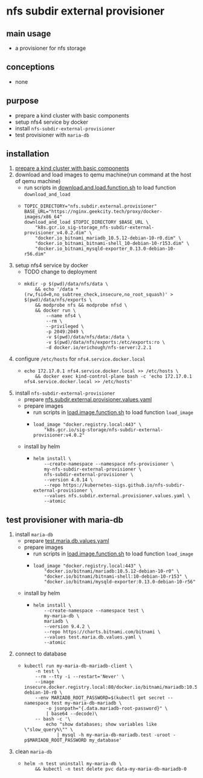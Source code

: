 # nfs subdir external provisioner

## main usage

* a provisioner for nfs storage

## conceptions

* none

## purpose

* prepare a kind cluster with basic components
* setup nfs4 service by docker
* install `nfs-subdir-external-provisioner`
* test provisioner with `maria-db`

## installation

1. [prepare a kind cluster with basic components](../basic/kind.cluster.md)
2. download and load images to qemu machine(run command at the host of qemu machine)
    * run scripts
      in [download.and.load.function.sh](../resources/create.qemu.machine.for.kind/download.and.load.function.sh.md) to
      load function `download_and_load`
    * ```shell
      TOPIC_DIRECTORY="nfs.subdir.external.provisioner"
      BASE_URL="https://nginx.geekcity.tech/proxy/docker-images/x86_64"
      download_and_load $TOPIC_DIRECTORY $BASE_URL \
          "k8s.gcr.io_sig-storage_nfs-subdir-external-provisioner_v4.0.2.dim" \
          "docker.io_bitnami_mariadb_10.5.12-debian-10-r0.dim" \
          "docker.io_bitnami_bitnami-shell_10-debian-10-r153.dim" \
          "docker.io_bitnami_mysqld-exporter_0.13.0-debian-10-r56.dim"
      ```
3. setup nfs4 service by docker
    * TODO change to deployment
    * ```shell
      mkdir -p $(pwd)/data/nfs/data \
          && echo '/data *(rw,fsid=0,no_subtree_check,insecure,no_root_squash)' > $(pwd)/data/nfs/exports \
          && modprobe nfs && modprobe nfsd \
          && docker run \
              --name nfs4 \
              --rm \
              --privileged \
              -p 2049:2049 \
              -v $(pwd)/data/nfs/data:/data \
              -v $(pwd)/data/nfs/exports:/etc/exports:ro \
              -d docker.io/erichough/nfs-server:2.2.1
      ```
4. configure `/etc/hosts` for `nfs4.service.docker.local`
    * ```shell
      echo 172.17.0.1 nfs4.service.docker.local >> /etc/hosts \
          && docker exec kind-control-plane bash -c 'echo 172.17.0.1 nfs4.service.docker.local >> /etc/hosts' 
      ```
5. install `nfs-subdir-external-provisioner`
    * prepare [nfs.subdir.external.provisioner.values.yaml
      ](resources/nfs.subdir.external.provisioner/nfs.subdir.external.provisioner.values.yaml.md)
    * prepare images
        + run scripts in [load.image.function.sh](../resources/load.image.function.sh.md) to load function `load_image`
        + ```shell
          load_image "docker.registry.local:443" \
              "k8s.gcr.io/sig-storage/nfs-subdir-external-provisioner:v4.0.2"
          ```
    * install by helm
        + ```shell
          helm install \
              --create-namespace --namespace nfs-provisioner \
              my-nfs-subdir-external-provisioner \
              nfs-subdir-external-provisioner \
              --version 4.0.14 \
              --repo https://kubernetes-sigs.github.io/nfs-subdir-external-provisioner \
              --values nfs.subdir.external.provisioner.values.yaml \
              --atomic
          ```

## test provisioner with maria-db

1. install `maria-db`
    * prepare [test.maria.db.values.yaml](resources/nfs.subdir.external.provisioner/test.maria.db.values.yaml.md)
    * prepare images
        + run scripts in [load.image.function.sh](../resources/load.image.function.sh.md) to load function `load_image`
        + ```shell
          load_image "docker.registry.local:443" \
              "docker.io/bitnami/mariadb:10.5.12-debian-10-r0" \
              "docker.io/bitnami/bitnami-shell:10-debian-10-r153" \
              "docker.io/bitnami/mysqld-exporter:0.13.0-debian-10-r56"
          ```
    * install by helm
        + ```shell
          helm install \
              --create-namespace --namespace test \
              my-maria-db \
              mariadb \
              --version 9.4.2 \
              --repo https://charts.bitnami.com/bitnami \
              --values test.maria.db.values.yaml \
              --atomic
          ```
2. connect to database
    * ```shell
      kubectl run my-maria-db-mariadb-client \
          -n test \
          --rm --tty -i --restart='Never' \
          --image insecure.docker.registry.local:80/docker.io/bitnami/mariadb:10.5.12-debian-10-r0 \
          --env MARIADB_ROOT_PASSWORD=$(kubectl get secret --namespace test my-maria-db-mariadb \
              -o jsonpath="{.data.mariadb-root-password}" \
              | base64 --decode)\
          -- bash -c '\
              echo "show databases; show variables like \"slow_query%\"" \
                  | mysql -h my-maria-db-mariadb.test -uroot -p$MARIADB_ROOT_PASSWORD my_database'
      ```
3. clean `maria-db`
    * ```shell
      helm -n test uninstall my-maria-db \
          && kubectl -n test delete pvc data-my-maria-db-mariadb-0
      ```
